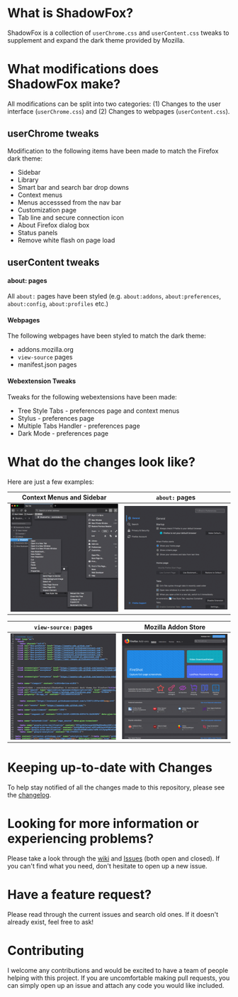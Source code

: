 # What is ShadowFox?

ShadowFox is a collection of `userChrome.css` and `userContent.css` tweaks to supplement and expand the dark theme provided by Mozilla. 

# What modifications does ShadowFox make?

All modifications can be split into two categories: (1) Changes to the user interface (`userChrome.css`) and (2) Changes to webpages (`userContent.css`).

## userChrome tweaks

Modification to the following items have been made to match the Firefox dark theme:

* Sidebar
* Library
* Smart bar and search bar drop downs
* Context menus 
* Menus accesssed from the nav bar
* Customization page
* Tab line and secure connection icon
* About Firefox dialog box
* Status panels
* Remove white flash on page load

## userContent tweaks

#### about: pages

All `about:` pages have been styled (e.g. `about:addons`, `about:preferences`, `about:config`, `about:profiles` etc.)

#### Webpages

The following webpages have been styled to match the dark theme:

* addons.mozilla.org
* `view-source` pages
* manifest.json pages

#### Webextension Tweaks

Tweaks for the following webextensions have been made:

* Tree Style Tabs - preferences page and context menus
* Stylus - preferences page
* Multiple Tabs Handler - preferences page
* Dark Mode - preferences page


# What do the changes look like?

Here are just a few examples:

Context Menus and Sidebar                   | `about:` pages
:------------------------------------------:| :------------------------------------------:                                         
![dark_menus](Screenshots/contextmenus.png) | ![dark_menus](Screenshots/preferences.png)

`view-source:` pages                        | Mozilla Addon Store
:------------------------------------------:| :------------------------------------------:                                         
![dark_menus](Screenshots/viewsource.png)   | ![dark_menus](Screenshots/addons.png)


# Keeping up-to-date with Changes

To help stay notified of all the changes made to this repository, please see the [changelog](changelog.md).

# Looking for more information or experiencing problems?

Please take a look through the [wiki](https://github.com/overdodactyl/ShadowFox/wiki) and [Issues](https://github.com/overdodactyl/ShadowFox/issues?q=is%3Aopen) (both open and closed).  If you can't find what you need, don't hesitate to open up a new issue.  

# Have a feature request?

Please read through the current issues and search old ones.  If it doesn't already exist, feel free to ask!

# Contributing

I welcome any contributions and would be excited to have a team of people helping with this project.  If you are uncomfortable making pull requests, you can simply open up an issue and attach any code you would like included.



